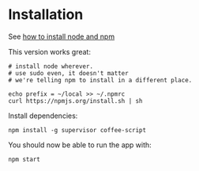 Installation
============

See [how to install node and
npm](https://gist.github.com/isaacs/579814)

This version works great:

    # install node wherever.
    # use sudo even, it doesn't matter
    # we're telling npm to install in a different place.

    echo prefix = ~/local >> ~/.npmrc
    curl https://npmjs.org/install.sh | sh

Install dependencies:

    npm install -g supervisor coffee-script

You should now be able to run the app with:

    npm start
